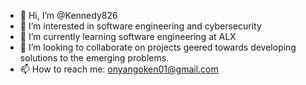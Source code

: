 - 👋 Hi, I’m @Kennedy826
- 👀 I’m interested in software engineering and cybersecurity
- 🌱 I’m currently learning software engineering at ALX 
- 💞️ I’m looking to collaborate on projects geered towards developing solutions to the emerging problems.
- 📫 How to reach me:
                  onyangoken01@gmail.com

<!---
Kennedy826/Kennedy826 is a ✨ special ✨ repository because its `README.md` (this file) appears on your GitHub profile.
You can click the Preview link to take a look at your changes.
--->
